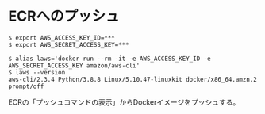 # ECRへのプッシュ

```
$ export AWS_ACCESS_KEY_ID=***
$ export AWS_SECRET_ACCESS_KEY=***
```

```
$ alias laws='docker run --rm -it -e AWS_ACCESS_KEY_ID -e AWS_SECRET_ACCESS_KEY amazon/aws-cli'
$ laws --version
aws-cli/2.3.4 Python/3.8.8 Linux/5.10.47-linuxkit docker/x86_64.amzn.2 prompt/off
```

ECRの「プッシュコマンドの表示」からDockerイメージをプッシュする。
